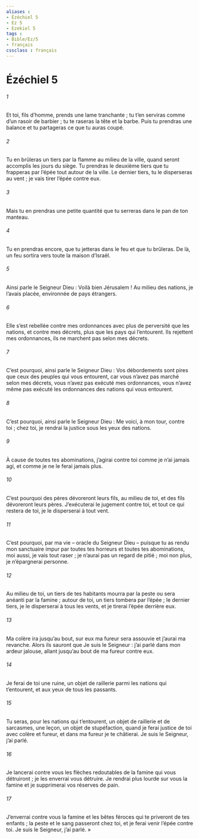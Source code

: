 ```yaml
---
aliases : 
- Ézéchiel 5
- Ez 5
- Ezekiel 5
tags : 
- Bible/Ez/5
- français
cssclass : français
---
```


# Ézéchiel 5

###### 1
Et toi, fils d’homme, prends une lame tranchante ; tu t’en serviras comme d’un rasoir de barbier ; tu te raseras la tête et la barbe. Puis tu prendras une balance et tu partageras ce que tu auras coupé.
###### 2
Tu en brûleras un tiers par la flamme au milieu de la ville, quand seront accomplis les jours du siège. Tu prendras le deuxième tiers que tu frapperas par l’épée tout autour de la ville. Le dernier tiers, tu le disperseras au vent ; je vais tirer l’épée contre eux.
###### 3
Mais tu en prendras une petite quantité que tu serreras dans le pan de ton manteau.
###### 4
Tu en prendras encore, que tu jetteras dans le feu et que tu brûleras. De là, un feu sortira vers toute la maison d’Israël.
###### 5
Ainsi parle le Seigneur Dieu : Voilà bien Jérusalem ! Au milieu des nations, je l’avais placée, environnée de pays étrangers.
###### 6
Elle s’est rebellée contre mes ordonnances avec plus de perversité que les nations, et contre mes décrets, plus que les pays qui l’entourent. Ils rejettent mes ordonnances, ils ne marchent pas selon mes décrets.
###### 7
C’est pourquoi, ainsi parle le Seigneur Dieu : Vos débordements sont pires que ceux des peuples qui vous entourent, car vous n’avez pas marché selon mes décrets, vous n’avez pas exécuté mes ordonnances, vous n’avez même pas exécuté les ordonnances des nations qui vous entourent.
###### 8
C’est pourquoi, ainsi parle le Seigneur Dieu : Me voici, à mon tour, contre toi ; chez toi, je rendrai la justice sous les yeux des nations.
###### 9
À cause de toutes tes abominations, j’agirai contre toi comme je n’ai jamais agi, et comme je ne le ferai jamais plus.
###### 10
C’est pourquoi des pères dévoreront leurs fils, au milieu de toi, et des fils dévoreront leurs pères. J’exécuterai le jugement contre toi, et tout ce qui restera de toi, je le disperserai à tout vent.
###### 11
C’est pourquoi, par ma vie – oracle du Seigneur Dieu – puisque tu as rendu mon sanctuaire impur par toutes tes horreurs et toutes tes abominations, moi aussi, je vais tout raser ; je n’aurai pas un regard de pitié ; moi non plus, je n’épargnerai personne.
###### 12
Au milieu de toi, un tiers de tes habitants mourra par la peste ou sera anéanti par la famine ; autour de toi, un tiers tombera par l’épée ; le dernier tiers, je le disperserai à tous les vents, et je tirerai l’épée derrière eux.
###### 13
Ma colère ira jusqu’au bout, sur eux ma fureur sera assouvie et j’aurai ma revanche. Alors ils sauront que Je suis le Seigneur : j’ai parlé dans mon ardeur jalouse, allant jusqu’au bout de ma fureur contre eux.
###### 14
Je ferai de toi une ruine, un objet de raillerie parmi les nations qui t’entourent, et aux yeux de tous les passants.
###### 15
Tu seras, pour les nations qui t’entourent, un objet de raillerie et de sarcasmes, une leçon, un objet de stupéfaction, quand je ferai justice de toi avec colère et fureur, et dans ma fureur je te châtierai. Je suis le Seigneur, j’ai parlé.
###### 16
Je lancerai contre vous les flèches redoutables de la famine qui vous détruiront ; je les enverrai vous détruire. Je rendrai plus lourde sur vous la famine et je supprimerai vos réserves de pain.
###### 17
J’enverrai contre vous la famine et les bêtes féroces qui te priveront de tes enfants ; la peste et le sang passeront chez toi, et je ferai venir l’épée contre toi. Je suis le Seigneur, j’ai parlé. »
